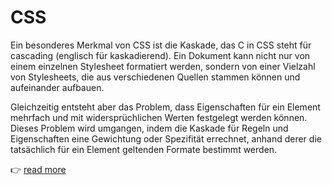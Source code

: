 # CSS

Ein besonderes Merkmal von CSS ist die Kaskade, das C in CSS steht für cascading (englisch für kaskadierend). Ein Dokument kann nicht nur von einem einzelnen Stylesheet formatiert werden, sondern von einer Vielzahl von Stylesheets, die aus verschiedenen Quellen stammen können und aufeinander aufbauen.

Gleichzeitig entsteht aber das Problem, dass Eigenschaften für ein Element mehrfach und mit widersprüchlichen Werten festgelegt werden können. Dieses Problem wird umgangen, indem die Kaskade für Regeln und Eigenschaften eine Gewichtung oder Spezifität errechnet, anhand derer die tatsächlich für ein Element geltenden Formate bestimmt werden. 


:point_right: [read more](https://wiki.selfhtml.org/wiki/CSS/Tutorials/Einstieg/Kaskade)

